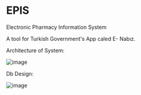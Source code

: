 # EPIS
Electronic Pharmacy Information System


A tool for Turkish Government's App caled E- Nabız.

Architecture of System:

![image](https://github.com/user-attachments/assets/16d39dfb-2aa8-4cf5-92e7-00fdb279e365)


Db Design:

![image](https://github.com/user-attachments/assets/dd530658-61d6-412a-a42c-b840f1868ce8)
